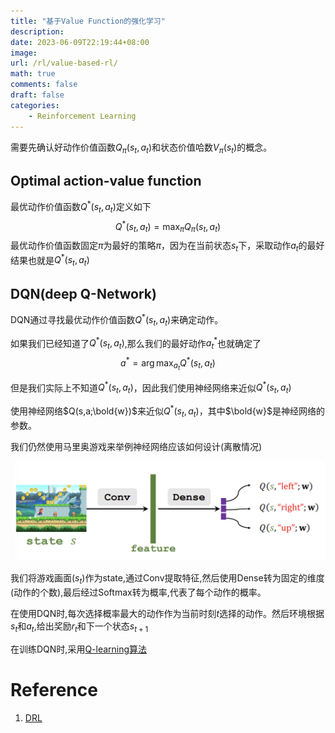```yaml
---
title: "基于Value Function的强化学习"
description: 
date: 2023-06-09T22:19:44+08:00
image:
url: /rl/value-based-rl/
math: true
comments: false
draft: false
categories:
    - Reinforcement Learning
---
```


需要先确认好动作价值函数$Q_\pi(s_t,a_t)$和状态价值哈数$V_\pi(s_t)$的概念。

## Optimal action-value function

最优动作价值函数$Q^*(s_t,a_t)$定义如下
$$
Q^*(s_t,a_t) = \max_\pi Q_\pi(s_t,a_t)
$$
最优动作价值函数固定$\pi$为最好的策略$\pi$，因为在当前状态$s_t$下，采取动作$a_t$的最好结果也就是$Q^*(s_t,a_t)$

## DQN(deep Q-Network)

DQN通过寻找最优动作价值函数$Q^*(s_t,a_t)$来确定动作。

如果我们已经知道了$Q^*(s_t,a_t)$,那么我们的最好动作$a^*_t$也就确定了
$$
a^* = \arg\max_{a_t} Q^*(s_t,a_t)
$$

但是我们实际上不知道$Q^*(s_t,a_t)$，因此我们使用神经网络来近似$Q^*(s_t,a_t)$

使用神经网络$Q(s,a;\bold{w})$来近似$Q^*(s_t,a_t)$，其中$\bold{w}$是神经网络的参数。

我们仍然使用马里奥游戏来举例神经网络应该如何设计(离散情况)

![](2023-06-09-22-31-01.png)

我们将游戏画面($s_t$)作为state,通过Conv提取特征,然后使用Dense转为固定的维度(动作的个数),最后经过Softmax转为概率,代表了每个动作的概率。

在使用DQN时,每次选择概率最大的动作作为当前时刻$t$选择的动作。然后环境根据$s_t$和$a_t$,给出奖励$r_t$和下一个状态$s_{t+1}$

在训练DQN时,采用[Q-learning算法](/rl/q-learning/)

# Reference

1. [DRL](https://github.com/wangshusen/DRL)












